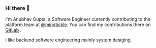 ### Hi there 👋

I'm Anubhav Gupta, a Software Engineer currently contributing to the platform team at [@mindtickle](https://www.mindtickle.com/). You can find my contributions there on [GitLab](https://gitlab.com/anubhavmt) .

I like backend software engineering mainly system desiging.
